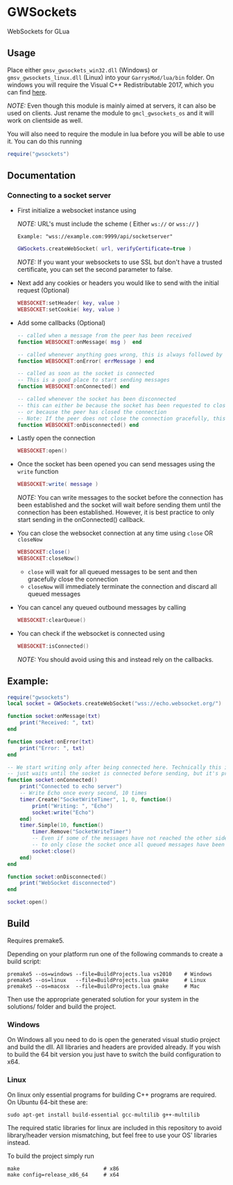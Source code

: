 # GWSockets

WebSockets for GLua

## Usage

Place either `gmsv_gwsockets_win32.dll` (Windows) or `gmsv_gwsockets_linux.dll` (Linux) into your `GarrysMod/lua/bin` folder. On windows you will require the Visual C++ Redistributable 2017, which you can find [here](https://support.microsoft.com/help/2977003/the-latest-supported-visual-c-downloads).

*NOTE:* Even though this module is mainly aimed at servers, it can also be used on clients. Just rename the module to `gmcl_gwsockets_os` and it will work on clientside as well.

You will also need to require the module in lua before you will be able to use it. You can do this running 

```LUA 
require("gwsockets")
```

## Documentation

### Connecting to a socket server

* First initialize a websocket instance using

  *NOTE:* URL's must include the scheme ( Either `ws://` or `wss://` )

  `Example: "wss://example.com:9999/api/socketserver"`

  ```LUA
  GWSockets.createWebSocket( url, verifyCertificate=true )
  ```

  *NOTE:* If you want your websockets to use SSL but don't have a trusted certificate, you can set the second parameter to false.

* Next add any cookies or headers you would like to send with the initial request (Optional)

  ```LUA
  WEBSOCKET:setHeader( key, value )
  WEBSOCKET:setCookie( key, value )
  ```
  
* Add some callbacks (Optional)

  ```LUA
  -- called when a message from the peer has been received
  function WEBSOCKET:onMessage( msg )  end 
  
  -- called whenever anything goes wrong, this is always followed by a call to onDisconnected
  function WEBSOCKET:onError( errMessage ) end 
  
  -- called as soon as the socket is connected
  -- This is a good place to start sending messages
  function WEBSOCKET:onConnected() end 
  
  -- called whenever the socket has been disconnected
  -- this can either be because the socket has been requested to closed (either through user or error)
  -- or because the peer has closed the connection
  -- Note: If the peer does not close the connection gracefully, this might not be called until a write is attempted.
  function WEBSOCKET:onDisconnected() end 
  ```
  
* Lastly open the connection

  ```LUA
  WEBSOCKET:open()
  ```
  
* Once the socket has been opened you can send messages using the `write` function

  ```LUA
  WEBSOCKET:write( message )
  ```

  *NOTE:* You can write messages to the socket before the connection has been established and the socket
  will wait before sending them until the connection has been established. However, it is best practice
  to only start sending in the onConnected() callback.

* You can close the websocket connection at any time using `close` OR `closeNow`

  ```LUA
  WEBSOCKET:close()
  WEBSOCKET:closeNow()
  ```

  * `close` will wait for all queued messages to be sent and then gracefully close the connection
  * `closeNow` will immediately terminate the connection and discard all queued messages
  
* You can cancel any queued outbound messages by calling

  ```LUA
  WEBSOCKET:clearQueue()
  ```

* You can check if the websocket is connected using

  ```LUA
  WEBSOCKET:isConnected()
  ```

  *NOTE:* You should avoid using this and instead rely on the callbacks.

## Example:

```LUA
require("gwsockets")
local socket = GWSockets.createWebSocket("wss://echo.websocket.org/")

function socket:onMessage(txt)
    print("Received: ", txt)
end

function socket:onError(txt)
    print("Error: ", txt)
end

-- We start writing only after being connected here. Technically this is not required as this library
-- just waits until the socket is connected before sending, but it's probably good practice
function socket:onConnected()
    print("Connected to echo server")
    -- Write Echo once every second, 10 times
    timer.Create("SocketWriteTimer", 1, 0, function()
        print("Writing: ", "Echo")
        socket:write("Echo")
    end)
    timer.Simple(10, function()
        timer.Remove("SocketWriteTimer")
        -- Even if some of the messages have not reached the other side yet, this type of close makes sure
        -- to only close the socket once all queued messages have been received by the peer.
        socket:close()
    end)
end

function socket:onDisconnected()
    print("WebSocket disconnected")
end

socket:open()
```

## Build

Requires premake5.

Depending on your platform run one of the following commands to create a build script:
```console
premake5 --os=windows --file=BuildProjects.lua vs2010    # Windows
premake5 --os=linux   --file=BuildProjects.lua gmake     # Linux
premake5 --os=macosx  --file=BuildProjects.lua gmake     # Mac
```
Then use the appropriate generated solution for your system in the solutions/ folder and build the project.

### Windows

On Windows all you need to do is open the generated visual studio project and build the dll. All libraries and headers are provided already. If you wish to build the 64 bit version you just have to switch the build configuration to x64.

### Linux

On linux only essential programs for building C++ programs are required. On Ubuntu 64-bit these are:

```console
sudo apt-get install build-essential gcc-multilib g++-multilib
```

The required static libraries for linux are included in this repository to avoid library/header version mismatching, but feel free to use your OS' libraries instead.

To build the project simply run
```console
make                           # x86
make config=release_x86_64     # x64
```



